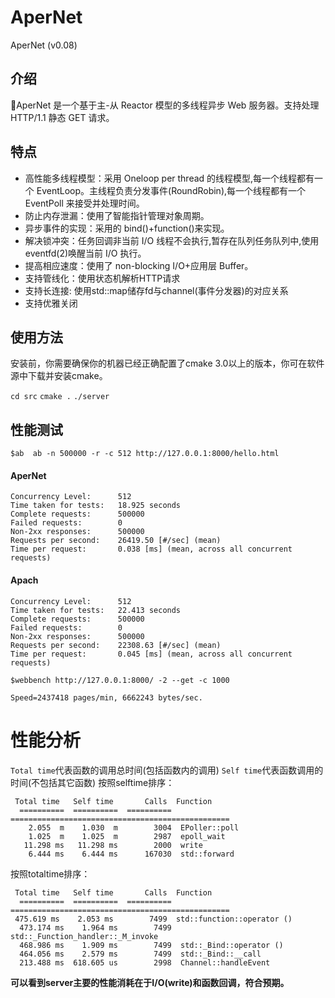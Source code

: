 # AperNet

AperNet (v0.08)

## 介绍

AperNet 是一个基于主-从 Reactor 模型的多线程异步 Web 服务器。支持处理 HTTP/1.1 静态 GET 请求。

## 特点

* 高性能多线程模型：采用 Oneloop per thread 的线程模型,每一个线程都有一个 EventLoop。主线程负责分发事件(RoundRobin),每一个线程都有一个 EventPoll 来接受并处理时间。
* 防止内存泄漏：使用了智能指针管理对象周期。
* 异步事件的实现：采用的 bind()+function()来实现。
* 解决锁冲突：任务回调非当前 I/O 线程不会执行,暂存在队列任务队列中,使用 eventfd(2)唤醒当前 I/O 执行。
* 提高相应速度：使用了 non-blocking I/O+应用层 Buffer。
* 支持管线化：使用状态机解析HTTP请求
* 支持长连接: 使用std::map储存fd与channel(事件分发器)的对应关系
* 支持优雅关闭 

## 使用方法

安装前，你需要确保你的机器已经正确配置了cmake 3.0以上的版本，你可在软件源中下载并安装cmake。

```cd src```
```cmake .```
```./server```

## 性能测试

```$ab  ab -n 500000 -r -c 512 http://127.0.0.1:8000/hello.html```

#### AperNet

```shell
Concurrency Level:      512
Time taken for tests:   18.925 seconds
Complete requests:      500000
Failed requests:        0
Non-2xx responses:      500000
Requests per second:    26419.50 [#/sec] (mean)
Time per request:       0.038 [ms] (mean, across all concurrent requests)
```

#### Apach

```shell
Concurrency Level:      512
Time taken for tests:   22.413 seconds
Complete requests:      500000
Failed requests:        0
Non-2xx responses:      500000
Requests per second:    22308.63 [#/sec] (mean)
Time per request:       0.045 [ms] (mean, across all concurrent requests)
```

```$webbench http://127.0.0.1:8000/ -2 --get -c 1000```

```shell
Speed=2437418 pages/min, 6662243 bytes/sec.
```

# 性能分析

```Total time```代表函数的调用总时间(包括函数内的调用)
```Self time```代表函数调用的时间(不包括其它函数)
按照selftime排序：

```shell
 Total time   Self time       Calls  Function
  ==========  ==========  ==========  =================================================
    2.055  m    1.030  m        3004  EPoller::poll
    1.025  m    1.025  m        2987  epoll_wait
   11.298 ms   11.298 ms        2000  write
    6.444 ms    6.444 ms      167030  std::forward
```

按照totaltime排序：

```shell
 Total time   Self time       Calls  Function
  ==========  ==========  ==========  =================================================
 475.619 ms    2.053 ms        7499  std::function::operator ()
  473.174 ms    1.964 ms        7499  std::_Function_handler::_M_invoke
  468.986 ms    1.909 ms        7499  std::_Bind::operator ()
  464.056 ms    2.579 ms        7499  std::_Bind::__call
  213.488 ms  618.605 us        2998  Channel::handleEvent
```

**可以看到server主要的性能消耗在于I/O(write)和函数回调，符合预期。**

